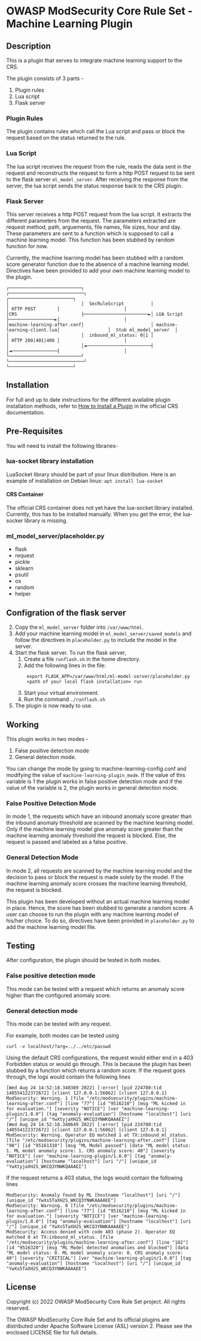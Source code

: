 # OWASP ModSecurity Core Rule Set - Machine Learning Plugin

## Description

This is a plugin that serves to integrate machine learning support to the CRS.

The plugin consists of 3 parts -
1. Plugin rules
2. Lua script
3. Flask server

### Plugin Rules
The plugin contains rules which call the Lua script and pass or block the request based on the status returned to the rule.

### Lua Script
The lua script receives the request from the rule, reads the data sent in the request and reconstructs the request to form a http POST request to be sent to the flask server ```ml_model_server```. After receiving the response from the server, the lua script sends the status response back to the CRS plugin. 

### Flask Server
This server receives a http POST request from the lua script. It extracts the different parameters from the request. The parameters extracted are request method, path, arguements, file names, file sizes, hour and day. These parameters are sent to a function which is supposed to call a machine learning model. This function has been stubbed by  random function for now. 

Currently, the machine learning model has been stubbed with a random score generator function due to the absence of a machine learning model. Directives have been provided to add your own machine learning model to the plugin.

```
┌───────────────────────────┐                         ┌────────────────────────────┐                  ┌────────────────────────┐
│                           │  SecRuleScript          │                            │ HTTP POST        │                        │
│CRS                        ├────────────────────────►│ LUA Script                 ├─────────────────►│                        │
│machine-learning-after.conf│                         │ machine-learning-client.lua│                  │  Stub ml_model_server  │
│                           │  inbound_ml_status: 0|1 │                            │ HTTP 200|401|400 │                        │
│                           │◄────────────────────────┤                            │◄─────────────────┤                        │
└───────────────────────────┘                         └────────────────────────────┘                  └────────────────────────┘
```
## Installation

For full and up to date instructions for the different available plugin
installation methods, refer to [How to Install a Plugin](https://coreruleset.org/docs/concepts/plugins/#how-to-install-a-plugin)
in the official CRS documentation.

## Pre-Requisites
You will need to install the following libraries-

### lua-socket library installation
LuaSocket library should be part of your linux distribution. Here is an example of installation on Debian linux:
```apt install lua-socket```

#### CRS Container
The official CRS container does not yet have the lua-socket library installed. Currently, this has to be installed manually.
When you get the error, the lua-socker library is missing.


### ml_model_server/placeholder.py
- flask
- request 
- pickle 
- sklearn
- psutil
- os
- random
- helper

## Configration of the flask server 
2. Copy the ```ml_model_server``` folder into ```/var/www/html```.
3. Add your machine learning model in ```ml_model_server/saved_models``` and follow the directives in ```placeholder.py``` to include the model in the server.
4. Start the flask server. To run the flask server, 
   1. Create a file ```runflash.sh``` in the home directory.
   2. Add the following lines in the file:
      ```
       export FLASK_APP=/var/www/html/ml-model-server/placeholder.py
       <path of your local flask installation> run
      ```
   3. Start your virtual environment.
   4. Run the command ``` ./runflash.sh ```
5. The plugin is now ready to use.

## Working

This plugin works in two modes - 
1. False positive detection mode
2. General detection mode.

You can change the mode by going to machine-learning-config.conf and modifying the value of ```machine-learning-plugin_mode```. If the value of this variable is 1 the plugin works in false positive detection mode and if the value of the variable is 2, the plugin works in general detection mode.

### False Positive Detection Mode
In mode 1, the requests which have an inbound anomaly score greater than the inbound anomaly threshold are scanned by the machine learning model. Only if the machine learning model give anomaly score greater than the machine learning anomaly threshold the request is blocked. Else, the request is passed and labeled as a false positive.

### General Detection Mode
In mode 2, all requests are scanned by the machine learning model and the decision to pass or block the request is made solely by the model. If the machine learning anomaly score crosses the machine learning threshold, the request is blocked.

This plugin has been developed without an actual machine learning model in place. Hence, the score has been stubbed to generate a random score. A user can choose to run the plugin with any machine learning model of his/her choice. To do so, directives have been provided in ```placeholder.py``` to add the machine learning model file.

## Testing
After configuration, the plugin should be tested in both modes. 

### False positive detection mode 
This mode can be tested with a request which returns an anomaly score higher than the configured anomaly score. 

### General detection mode 
This mode can be tested with any request. 


For example, both modes can be tested using 
```
curl -v localhost/?arg=../../etc/passwd
``` 
Using the default CRS configurations, the request would either end in a 403 Forbidden status or would go through. This is because the plugin has been stubbed by a function which returns a random score.
If the request goes through, the logs would contain the following lines 
```
[Wed Aug 24 14:52:18.340389 2022] [:error] [pid 224780:tid 140554122372672] [client 127.0.0.1:56862] [client 127.0.0.1] ModSecurity: Warning. 1 [file "/etc/modsecurity/plugins/machine-learning-after.conf"] [line "77"] [id "9516210"] [msg "ML kicked in for evaluation."] [severity "NOTICE"] [ver "machine-learning-plugin/1.0.0"] [tag "anomaly-evaluation"] [hostname "localhost"] [uri "/"] [unique_id "YwXtyjaXH2S_WKCQ3YNWKQAAAEI"]
[Wed Aug 24 14:52:18.340649 2022] [:error] [pid 224780:tid 140554122372672] [client 127.0.0.1:56862] [client 127.0.0.1] ModSecurity: Warning. Operator EQ matched 1 at TX:inbound_ml_status. [file "/etc/modsecurity/plugins/machine-learning-after.conf"] [line "90"] [id "95161310"] [msg "ML Model passed"] [data "ML model status: 1. ML model anomaly score: 1. CRS anomaly score: 40"] [severity "NOTICE"] [ver "machine-learning-plugin/1.0.0"] [tag "anomaly-evaluation"] [hostname "localhost"] [uri "/"] [unique_id "YwXtyjaXH2S_WKCQ3YNWKQAAAEI"]
```

If the request returns a 403 status, the logs would contain the following lines
```
ModSecurity: Anomaly found by ML [hostname "localhost"] [uri "/"] [unique_id "YwXs5TaXH2S_WKCQ3YNWKAAAAEE"]
ModSecurity: Warning. 0 [file "/etc/modsecurity/plugins/machine-learning-after.conf"] [line "77"] [id "9516210"] [msg "ML kicked in for evaluation."] [severity "NOTICE"] [ver "machine-learning-plugin/1.0.0"] [tag "anomaly-evaluation"] [hostname "localhost"] [uri "/"] [unique_id "YwXs5TaXH2S_WKCQ3YNWKAAAAEE"]
ModSecurity: Access denied with code 403 (phase 2). Operator EQ matched 0 at TX:inbound_ml_status. [file "/etc/modsecurity/plugins/machine-learning-after.conf"] [line "102"] [id "9516320"] [msg "ML Model detected anomalies and blocked"] [data "ML model status: 0. ML model anomaly score: 0. CRS anomaly score: 40"] [severity "CRITICAL"] [ver "machine-learning-plugin/1.0.0"] [tag "anomaly-evaluation"] [hostname "localhost"] [uri "/"] [unique_id "YwXs5TaXH2S_WKCQ3YNWKAAAAEE"]
``` 

## License

Copyright (c) 2022 OWASP ModSecurity Core Rule Set project. All rights reserved.

The OWASP ModSecurity Core Rule Set and its official plugins are distributed
under Apache Software License (ASL) version 2. Please see the enclosed LICENSE
file for full details.

